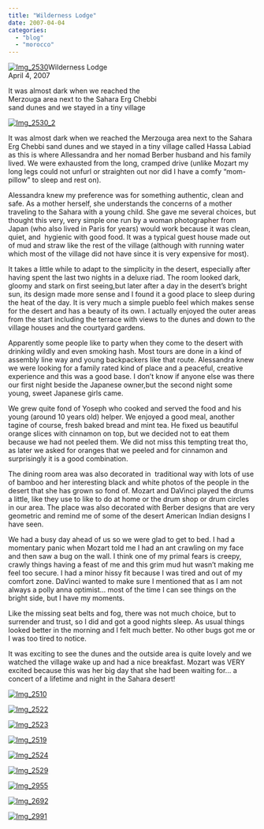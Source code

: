 ```yaml
---
title: "Wilderness Lodge"
date: 2007-04-04
categories: 
  - "blog"
  - "morocco"
---
```


[![Img_2530](https://pub-ac94b3f306b24c0dba4238943c97f2e1.r2.dev/soultravelers3/images/2008/03/27/img_2530.png "Img_2530")](https://pub-ac94b3f306b24c0dba4238943c97f2e1.r2.dev/photos/uncategorized/2008/03/27/img_2530.png)Wilderness Lodge  
April 4, 2007

It was almost dark when we reached the  
Merzouga area next to the Sahara Erg Chebbi  
sand dunes and we stayed in a tiny village

<!--more-->

[![Img_2530_2](https://pub-ac94b3f306b24c0dba4238943c97f2e1.r2.dev/soultravelers3/images/2008/03/27/img_2530_2.png "Img_2530_2")](https://pub-ac94b3f306b24c0dba4238943c97f2e1.r2.dev/photos/uncategorized/2008/03/27/img_2530_2.png)

  
It was almost dark when we reached the Merzouga area next to the Sahara Erg Chebbi sand dunes and we stayed in a tiny village called Hassa Labiad as this is where Allessandra and her nomad Berber husband and his family lived. We were exhausted from the long, cramped drive (unlike Mozart my long legs could not unfurl or straighten out nor did I have a comfy “mom-pillow” to sleep and rest on).

Alessandra knew my preference was for something authentic, clean and safe. As a mother herself, she understands the concerns of a mother traveling to the Sahara with a young child. She gave me several choices, but thought this very, very simple one run by a woman photographer from Japan (who also lived in Paris for years) would work because it was clean, quiet, and  hygienic with good food. It was a typical guest house made out of mud and straw like the rest of the village (although with running water which most of the village did not have since it is very expensive for most).

It takes a little while to adapt to the simplicity in the desert, especially after having spent the last two nights in a deluxe riad. The room looked dark, gloomy and stark on first seeing,but later after a day in the desert’s bright sun, its design made more sense and I found it a good place to sleep during the heat of the day. It is very much a simple pueblo feel which makes sense for the desert and has a beauty of its own. I actually enjoyed the outer areas from the start including the terrace with views to the dunes and down to the village houses and the courtyard gardens.

Apparently some people like to party when they come to the desert with drinking wildly and even smoking hash. Most tours are done in a kind of assembly line way and young backpackers like that route. Alessandra knew we were looking for a family rated kind of place and a peaceful, creative experience and this was a good base. I don’t know if anyone else was there our first night beside the Japanese owner,but the second night some young, sweet Japanese girls came.

We grew quite fond of Yoseph who cooked and served the food and his young (around 10 years old) helper. We enjoyed a good meal, another tagine of course, fresh baked bread and mint tea. He fixed us beautiful orange slices with cinnamon on top, but we decided not to eat them because we had not peeled them. We did not miss this tempting treat tho, as later we asked for oranges that we peeled and for cinnamon and surprisingly it is a good combination.

The dining room area was also decorated in  traditional way with lots of use of bamboo and her interesting black and white photos of the people in the desert that she has grown so fond of. Mozart and DaVinci played the drums a little, like they use to like to do at home or the drum shop or drum circles in our area. The place was also decorated with Berber designs that are very geometric and remind me of some of the desert American Indian designs I have seen.

We had a busy day ahead of us so we were glad to get to bed. I had a momentary panic when Mozart told me I had an ant crawling on my face and then saw a bug on the wall. I think one of my primal fears is creepy, crawly things having a feast of me and this grim mud hut wasn’t making me feel too secure. I had a minor hissy fit because I was tired and out of my comfort zone. DaVinci wanted to make sure I mentioned that as I am not always a polly anna optimist... most of the time I can see things on the bright side, but I have my moments.

Like the missing seat belts and fog, there was not much choice, but to surrender and trust, so I did and got a good nights sleep. As usual things looked better in the morning and I felt much better. No other bugs got me or I was too tired to notice.

It was exciting to see the dunes and the outside area is quite lovely and we watched the village wake up and had a nice breakfast. Mozart was VERY excited because this was her big day that she had been waiting for... a concert of a lifetime and night in the Sahara desert!

[![Img_2510](https://pub-ac94b3f306b24c0dba4238943c97f2e1.r2.dev/soultravelers3/images/2008/03/27/img_2510.png "Img_2510")](https://pub-ac94b3f306b24c0dba4238943c97f2e1.r2.dev/photos/uncategorized/2008/03/27/img_2510.png)

[![Img_2522](https://pub-ac94b3f306b24c0dba4238943c97f2e1.r2.dev/soultravelers3/images/2008/03/27/img_2522.png "Img_2522")](https://pub-ac94b3f306b24c0dba4238943c97f2e1.r2.dev/photos/uncategorized/2008/03/27/img_2522.png)

[![Img_2523](https://pub-ac94b3f306b24c0dba4238943c97f2e1.r2.dev/soultravelers3/images/2008/03/27/img_2523.png "Img_2523")](https://pub-ac94b3f306b24c0dba4238943c97f2e1.r2.dev/photos/uncategorized/2008/03/27/img_2523.png)

[![Img_2519](https://pub-ac94b3f306b24c0dba4238943c97f2e1.r2.dev/soultravelers3/images/2008/03/27/img_2519.png "Img_2519")](https://pub-ac94b3f306b24c0dba4238943c97f2e1.r2.dev/photos/uncategorized/2008/03/27/img_2519.png)

[![Img_2524](https://pub-ac94b3f306b24c0dba4238943c97f2e1.r2.dev/soultravelers3/images/2008/03/27/img_2524.png "Img_2524")](https://pub-ac94b3f306b24c0dba4238943c97f2e1.r2.dev/photos/uncategorized/2008/03/27/img_2524.png)

[![Img_2529](https://pub-ac94b3f306b24c0dba4238943c97f2e1.r2.dev/soultravelers3/images/2008/03/27/img_2529.png "Img_2529")](https://pub-ac94b3f306b24c0dba4238943c97f2e1.r2.dev/photos/uncategorized/2008/03/27/img_2529.png)

[![Img_2955](https://pub-ac94b3f306b24c0dba4238943c97f2e1.r2.dev/soultravelers3/images/2008/03/27/img_2955.png "Img_2955")](https://pub-ac94b3f306b24c0dba4238943c97f2e1.r2.dev/photos/uncategorized/2008/03/27/img_2955.png)

[![Img_2692](https://pub-ac94b3f306b24c0dba4238943c97f2e1.r2.dev/soultravelers3/images/2008/03/27/img_2692.png "Img_2692")](https://pub-ac94b3f306b24c0dba4238943c97f2e1.r2.dev/photos/uncategorized/2008/03/27/img_2692.png)

[![Img_2991](https://pub-ac94b3f306b24c0dba4238943c97f2e1.r2.dev/soultravelers3/images/2008/03/27/img_2991.png "Img_2991")](https://pub-ac94b3f306b24c0dba4238943c97f2e1.r2.dev/photos/uncategorized/2008/03/27/img_2991.png)
